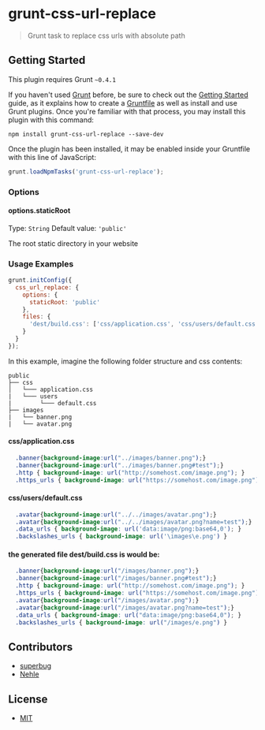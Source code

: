 # grunt-css-url-replace

> Grunt task to replace css urls with absolute path

## Getting Started
This plugin requires Grunt `~0.4.1`

If you haven't used [Grunt](http://gruntjs.com/) before, be sure to check out the [Getting Started](http://gruntjs.com/getting-started) guide, as it explains how to create a [Gruntfile](http://gruntjs.com/sample-gruntfile) as well as install and use Grunt plugins. Once you're familiar with that process, you may install this plugin with this command:

```shell
npm install grunt-css-url-replace --save-dev
```

Once the plugin has been installed, it may be enabled inside your Gruntfile with this line of JavaScript:

```js
grunt.loadNpmTasks('grunt-css-url-replace');
```

### Options

#### options.staticRoot
Type: `String`
Default value: `'public'`

The root static directory in your website

### Usage Examples

```js
grunt.initConfig({
  css_url_replace: {
    options: {
      staticRoot: 'public'
    },
    files: {
      'dest/build.css': ['css/application.css', 'css/users/default.css']
    }
  }
});
```

In this example, imagine the following folder structure and css contents:

```
public
├── css
│   └─── application.css
|   └─── users
|        └─── default.css
├── images
|   └── banner.png
|   └── avatar.png
```

#### css/application.css
```css
  .banner{background-image:url("../images/banner.png");}
  .banner{background-image:url("../images/banner.png#test");}
  .http { background-image: url("http://somehost.com/image.png"); }
  .https_urls { background-image: url("https://somehost.com/image.png"); }
```

#### css/users/default.css
```css
  .avatar{background-image:url("../../images/avatar.png");}
  .avatar{background-image:url("../../images/avatar.png?name=test");}
  .data_urls { background-image: url('data:image/png:base64,0'); }
  .backslashes_urls { background-image: url('\images\e.png') }
```

#### the generated file dest/build.css is would be:
```css
  .banner{background-image:url("/images/banner.png");}
  .banner{background-image:url("/images/banner.png#test");}
  .http { background-image: url("http://somehost.com/image.png"); }
  .https_urls { background-image: url("https://somehost.com/image.png"); }
  .avatar{background-image:url("/images/avatar.png");}
  .avatar{background-image:url("/images/avatar.png?name=test");}
  .data_urls { background-image: url("data:image/png:base64,0"); }
  .backslashes_urls { background-image: url("/images/e.png") }
```

## Contributors
* [superbug](https://github.com/superbug)
* [Nehle](https://github.com/Nehle)

## License
* [MIT](https://github.com/nanjingboy/grunt-css-url-replace/blob/master/LICENSE-MIT)
